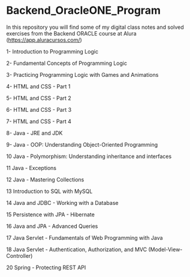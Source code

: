 # Backend_OracleONE_Program

In this repository you will find some of my digital class notes and solved exercises from the Backend ORACLE course at Alura (https://app.aluracursos.com/)

1- Introduction to Programming Logic

2- Fundamental Concepts of Programming Logic

3- Practicing Programming Logic with Games and Animations

4- HTML and CSS - Part 1

5- HTML and CSS - Part 2

6- HTML and CSS - Part 3

7- HTML and CSS - Part 4

8- Java - JRE and JDK

9- Java - OOP: Understanding Object-Oriented Programming

10 Java - Polymorphism: Understanding inheritance and interfaces

11 Java - Exceptions

12 Java - Mastering Collections

13 Introduction to SQL with MySQL

14 Java and JDBC - Working with a Database

15 Persistence with JPA - Hibernate

16 Java and JPA - Advanced Queries

17 Java Servlet - Fundamentals of Web Programming with Java

18 Java Servlet - Authentication, Authorization, and MVC (Model-View-Controller)

20 Spring - Protecting REST API

